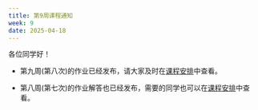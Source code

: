 ```yaml
---
title: 第9周课程通知
week: 9
date: 2025-04-18
---
```


各位同学好！

- 第九周(第八次)的作业已经发布，请大家及时在[课程安排](../schedule)中查看。

- 第八周(第七次)的作业解答也已经发布，需要的同学也可以在[课程安排](../schedule)中查看。